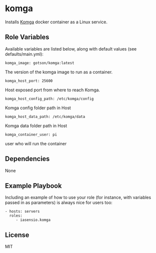 komga
=========

Installs [Komga](https://komga.org/) docker container as a Linux service.


Role Variables
--------------

Available variables are listed below, along with default values (see defaults/main.yml):

```
komga_image: gotson/komga:latest
```
The version of the komga image to run as a container.

```
komga_host_port: 25600
```
Host exposed port from where to reach Komga.

```
komga_host_config_path: /etc/komga/config
```
Komga config folder path in Host

```
komga_host_data_path: /etc/komga/data
```
Komga data folder path in Host

```
komga_container_user: pi
```
user who will run the container


Dependencies
------------

None

Example Playbook
----------------

Including an example of how to use your role (for instance, with variables passed in as parameters) is always nice for users too:

    - hosts: servers
      roles:
         - iasensio.komga

License
-------

MIT

